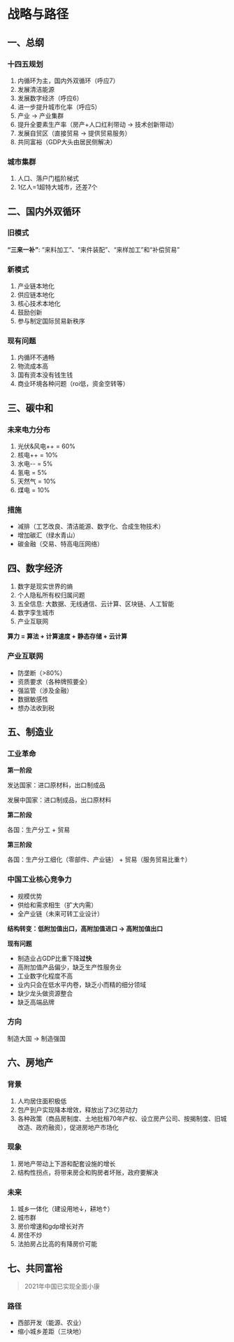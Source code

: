 # 战略与路径



## 一、总纲

### 十四五规划

1. 内循环为主，国内外双循环（呼应7）
2. 发展清洁能源
3. 发展数字经济（呼应6）
4. 进一步提升城市化率（呼应5）
5. 产业 -> 产业集群
6. 提升全要素生产率（房产+人口红利带动 -> 技术创新带动）
7. 发展自贸区（直接贸易 -> 提供贸易服务）
8. 共同富裕（GDP大头由居民侧解决）



### 城市集群

1. 人口、落户门槛阶梯式
2. 1亿人=1超特大城市，还差7个



## 二、国内外双循环

### 旧模式

**“三来一补”**: “来料加工”、“来件装配”、“来样加工”和“补偿贸易”

### 新模式

1. 产业链本地化
2. 供应链本地化
3. 核心技术本地化
4. 鼓励创新
5. 参与制定国际贸易新秩序

### 现有问题

1. 内循环不通畅
2. 物流成本高
3. 国有资本没有钱生钱
4. 商业环境各种问题（roi低，资金空转等）



## 三、碳中和

### 未来电力分布

1. 光伏&风电++ = 60%
2. 核电++ = 10%
3. 水电-- = 5%
4. 氢电 = 5%
5. 天然气 = 10%
6. 煤电 = 10%



### 措施

- 减排（工艺改良、清洁能源、数字化、合成生物技术）
- 增加碳汇（绿水青山）
- 碳金融（交易、特高电压网络）



## 四、数字经济

1. 数字是现实世界的熵
2. 个人隐私所有权归属问题
3. 五全信息: 大数据、无线通信、云计算、区块链、人工智能
4. 数字孪生城市
5. 产业互联网



**算力 = 算法 + 计算速度 + 静态存储 + 云计算**



### 产业互联网

- 防垄断（>80%）
- 资质要求（各种牌照要全）
- 强监管（涉及金融）
- 数据敏感性
- 想办法收到税



## 五、制造业

### 工业革命

**第一阶段**

发达国家：进口原材料，出口制成品

发展中国家：进口制成品，出口原材料



**第二阶段**

各国：生产分工 + 贸易



**第三阶段**

各国：生产分工细化（零部件、产业链） + 贸易（服务贸易比重↑）



### 中国工业核心竞争力

- 规模优势
- 供给和需求相生（扩大内需）
- 全产业链（未来可转工业设计）



**结构转变：低附加值出口，高附加值进口 -> 高附加值出口**

**现有问题**

- 制造业占GDP比重下降**过快**
- 高附加值产品偏少，缺乏生产性服务业
- 工业数字化程度不高
- 业内只会在低水平内卷，缺乏小而精的细分领域
- 缺少龙头做资源整合
- 缺乏高端品牌



### 方向

制造大国 -> 制造强国



## 六、房地产

### 背景

1. 人均居住面积极低
2. 包产到户实现降本增效，释放出了3亿劳动力
3. 各种政策（商品房制度、土地批租70年产权、设立房产公司、按揭制度、旧城改造、政府融资），促进房地产市场化



### 现象

1. 房地产带动上下游和配套设施的增长
2. 结构性拐点，将带来房企和购房者坏账，政府要解决



### 未来

1. 城乡一体化（建设用地↓，耕地↑）
2. 城市群
3. 房价增速和gdp增长对齐
4. 房住不炒
5. 法拍房占比高的有降房价可能



## 七、共同富裕

>  2021年中国已实现全面小康



### 路径

- 西部开发（能源、农业）
- 缩小城乡差距（三块地）

